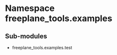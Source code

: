 Namespace freeplane_tools.examples
==================================

Sub-modules
-----------
* freeplane_tools.examples.test